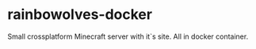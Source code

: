 # rainbowolves-docker
Small crossplatform Minecraft server with it`s site. All in docker container.
